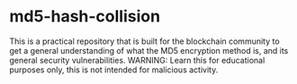 # md5-hash-collision
This is a practical repository that is built for the blockchain community to get a general understanding of what the MD5 encryption method is, and its general security vulnerabilities. WARNING: Learn this for educational purposes only, this is not intended for malicious activity.

